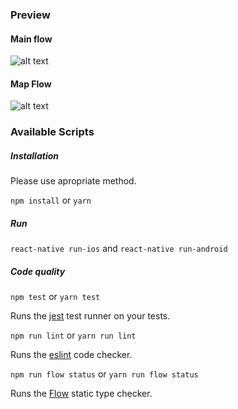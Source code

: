 ### Preview
#### Main flow
![alt text](https://github.com/nikromiks/react-native-locationviewer/blob/master/Main_flow.gif)

#### Map Flow
![alt text](https://github.com/nikromiks/react-native-locationviewer/blob/master/Map_Flow.gif)


### Available Scripts
##### Installation
Please use apropriate method.

`npm install` or `yarn`

##### Run

`react-native run-ios` and `react-native run-android`


##### Code quality

`npm test` or `yarn test`

Runs the [jest](https://github.com/facebook/jest) test runner on your tests.

`npm run lint` or `yarn run lint`

Runs the [eslint](https://eslint.org/) code checker.

`npm run flow status` or `yarn run flow status`

Runs the [Flow](http://flowtype.org/) static type checker.

